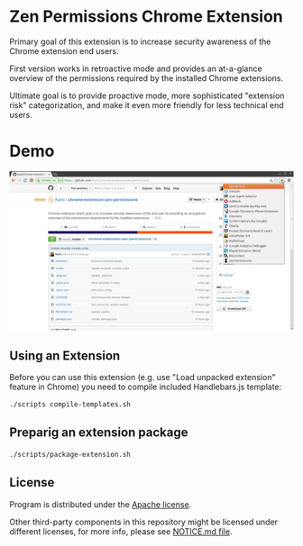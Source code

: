 # Zen Permissions Chrome Extension

Primary goal of this extension is to increase security awareness of the Chrome
extension end users.

First version works in retroactive mode and provides an at-a-glance overview of
the permissions required by the installed Chrome extensions.

Ultimate goal is to provide proactive mode, more sophisticated "extension risk"
categorization, and make it even more friendly for less technical end users.

# Demo

![Demo](demo/demo.gif "Demo")

## Using an Extension

Before you can use this extension (e.g. use "Load unpacked extension" feature
in Chrome) you need to compile included Handlebars.js template:

```bash
./scripts compile-templates.sh
```

## Preparig an extension package

```bash
./scripts/package-extension.sh
```

## License

Program is distributed under the [Apache license](http://www.apache.org/licenses/LICENSE-2.0.html).

Other third-party components in this repository might be licensed under
different licenses, for more info, please see
[NOTICE.md file](https://github.com/Kami/chrome-extension-zen-permissions/blob/master/NOTICE.md).
